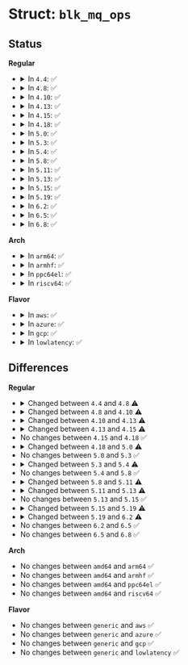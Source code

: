 # Struct: <code>blk_mq_ops</code>

## Status
<b>Regular</b>
<ul>
<li>
<details>
<summary>In <code>4.4</code>: ✅</summary>

```c
struct blk_mq_ops {
    queue_rq_fn *queue_rq;
    map_queue_fn *map_queue;
    timeout_fn *timeout;
    poll_fn *poll;
    softirq_done_fn *complete;
    init_hctx_fn *init_hctx;
    exit_hctx_fn *exit_hctx;
    init_request_fn *init_request;
    exit_request_fn *exit_request;
};
```
</details>
</li>
<li>
<details>
<summary>In <code>4.8</code>: ✅</summary>

```c
struct blk_mq_ops {
    queue_rq_fn *queue_rq;
    map_queue_fn *map_queue;
    timeout_fn *timeout;
    poll_fn *poll;
    softirq_done_fn *complete;
    init_hctx_fn *init_hctx;
    exit_hctx_fn *exit_hctx;
    init_request_fn *init_request;
    exit_request_fn *exit_request;
    reinit_request_fn *reinit_request;
};
```
</details>
</li>
<li>
<details>
<summary>In <code>4.10</code>: ✅</summary>

```c
struct blk_mq_ops {
    queue_rq_fn *queue_rq;
    timeout_fn *timeout;
    poll_fn *poll;
    softirq_done_fn *complete;
    init_hctx_fn *init_hctx;
    exit_hctx_fn *exit_hctx;
    init_request_fn *init_request;
    exit_request_fn *exit_request;
    reinit_request_fn *reinit_request;
    map_queues_fn *map_queues;
};
```
</details>
</li>
<li>
<details>
<summary>In <code>4.13</code>: ✅</summary>

```c
struct blk_mq_ops {
    queue_rq_fn *queue_rq;
    timeout_fn *timeout;
    poll_fn *poll;
    softirq_done_fn *complete;
    init_hctx_fn *init_hctx;
    exit_hctx_fn *exit_hctx;
    init_request_fn *init_request;
    exit_request_fn *exit_request;
    reinit_request_fn *reinit_request;
    void (*initialize_rq_fn)(struct request *);
    map_queues_fn *map_queues;
    void (*show_rq)(struct seq_file *, struct request *);
};
```
</details>
</li>
<li>
<details>
<summary>In <code>4.15</code>: ✅</summary>

```c
struct blk_mq_ops {
    queue_rq_fn *queue_rq;
    get_budget_fn *get_budget;
    put_budget_fn *put_budget;
    timeout_fn *timeout;
    poll_fn *poll;
    softirq_done_fn *complete;
    init_hctx_fn *init_hctx;
    exit_hctx_fn *exit_hctx;
    init_request_fn *init_request;
    exit_request_fn *exit_request;
    void (*initialize_rq_fn)(struct request *);
    map_queues_fn *map_queues;
    void (*show_rq)(struct seq_file *, struct request *);
};
```
</details>
</li>
<li>
<details>
<summary>In <code>4.18</code>: ✅</summary>

```c
struct blk_mq_ops {
    queue_rq_fn *queue_rq;
    get_budget_fn *get_budget;
    put_budget_fn *put_budget;
    timeout_fn *timeout;
    poll_fn *poll;
    softirq_done_fn *complete;
    init_hctx_fn *init_hctx;
    exit_hctx_fn *exit_hctx;
    init_request_fn *init_request;
    exit_request_fn *exit_request;
    void (*initialize_rq_fn)(struct request *);
    map_queues_fn *map_queues;
    void (*show_rq)(struct seq_file *, struct request *);
};
```
</details>
</li>
<li>
<details>
<summary>In <code>5.0</code>: ✅</summary>

```c
struct blk_mq_ops {
    queue_rq_fn *queue_rq;
    commit_rqs_fn *commit_rqs;
    get_budget_fn *get_budget;
    put_budget_fn *put_budget;
    timeout_fn *timeout;
    poll_fn *poll;
    complete_fn *complete;
    init_hctx_fn *init_hctx;
    exit_hctx_fn *exit_hctx;
    init_request_fn *init_request;
    exit_request_fn *exit_request;
    void (*initialize_rq_fn)(struct request *);
    busy_fn *busy;
    map_queues_fn *map_queues;
    void (*show_rq)(struct seq_file *, struct request *);
};
```
</details>
</li>
<li>
<details>
<summary>In <code>5.3</code>: ✅</summary>

```c
struct blk_mq_ops {
    queue_rq_fn *queue_rq;
    commit_rqs_fn *commit_rqs;
    get_budget_fn *get_budget;
    put_budget_fn *put_budget;
    timeout_fn *timeout;
    poll_fn *poll;
    complete_fn *complete;
    init_hctx_fn *init_hctx;
    exit_hctx_fn *exit_hctx;
    init_request_fn *init_request;
    exit_request_fn *exit_request;
    void (*initialize_rq_fn)(struct request *);
    busy_fn *busy;
    map_queues_fn *map_queues;
    void (*show_rq)(struct seq_file *, struct request *);
};
```
</details>
</li>
<li>
<details>
<summary>In <code>5.4</code>: ✅</summary>

```c
struct blk_mq_ops {
    queue_rq_fn *queue_rq;
    commit_rqs_fn *commit_rqs;
    get_budget_fn *get_budget;
    put_budget_fn *put_budget;
    timeout_fn *timeout;
    poll_fn *poll;
    complete_fn *complete;
    init_hctx_fn *init_hctx;
    exit_hctx_fn *exit_hctx;
    init_request_fn *init_request;
    exit_request_fn *exit_request;
    void (*initialize_rq_fn)(struct request *);
    cleanup_rq_fn *cleanup_rq;
    busy_fn *busy;
    map_queues_fn *map_queues;
    void (*show_rq)(struct seq_file *, struct request *);
};
```
</details>
</li>
<li>
<details>
<summary>In <code>5.8</code>: ✅</summary>

```c
struct blk_mq_ops {
    queue_rq_fn *queue_rq;
    commit_rqs_fn *commit_rqs;
    get_budget_fn *get_budget;
    put_budget_fn *put_budget;
    timeout_fn *timeout;
    poll_fn *poll;
    complete_fn *complete;
    init_hctx_fn *init_hctx;
    exit_hctx_fn *exit_hctx;
    init_request_fn *init_request;
    exit_request_fn *exit_request;
    void (*initialize_rq_fn)(struct request *);
    cleanup_rq_fn *cleanup_rq;
    busy_fn *busy;
    map_queues_fn *map_queues;
    void (*show_rq)(struct seq_file *, struct request *);
};
```
</details>
</li>
<li>
<details>
<summary>In <code>5.11</code>: ✅</summary>

```c
struct blk_mq_ops {
    blk_status_t (*queue_rq)(struct blk_mq_hw_ctx *, const struct blk_mq_queue_data *);
    void (*commit_rqs)(struct blk_mq_hw_ctx *);
    bool (*get_budget)(struct request_queue *);
    void (*put_budget)(struct request_queue *);
    enum blk_eh_timer_return (*timeout)(struct request *, bool);
    int (*poll)(struct blk_mq_hw_ctx *);
    void (*complete)(struct request *);
    int (*init_hctx)(struct blk_mq_hw_ctx *, void *, unsigned int);
    void (*exit_hctx)(struct blk_mq_hw_ctx *, unsigned int);
    int (*init_request)(struct blk_mq_tag_set *, struct request *, unsigned int, unsigned int);
    void (*exit_request)(struct blk_mq_tag_set *, struct request *, unsigned int);
    void (*initialize_rq_fn)(struct request *);
    void (*cleanup_rq)(struct request *);
    bool (*busy)(struct request_queue *);
    int (*map_queues)(struct blk_mq_tag_set *);
    void (*show_rq)(struct seq_file *, struct request *);
};
```
</details>
</li>
<li>
<details>
<summary>In <code>5.13</code>: ✅</summary>

```c
struct blk_mq_ops {
    blk_status_t (*queue_rq)(struct blk_mq_hw_ctx *, const struct blk_mq_queue_data *);
    void (*commit_rqs)(struct blk_mq_hw_ctx *);
    int (*get_budget)(struct request_queue *);
    void (*put_budget)(struct request_queue *, int);
    void (*set_rq_budget_token)(struct request *, int);
    int (*get_rq_budget_token)(struct request *);
    enum blk_eh_timer_return (*timeout)(struct request *, bool);
    int (*poll)(struct blk_mq_hw_ctx *);
    void (*complete)(struct request *);
    int (*init_hctx)(struct blk_mq_hw_ctx *, void *, unsigned int);
    void (*exit_hctx)(struct blk_mq_hw_ctx *, unsigned int);
    int (*init_request)(struct blk_mq_tag_set *, struct request *, unsigned int, unsigned int);
    void (*exit_request)(struct blk_mq_tag_set *, struct request *, unsigned int);
    void (*initialize_rq_fn)(struct request *);
    void (*cleanup_rq)(struct request *);
    bool (*busy)(struct request_queue *);
    int (*map_queues)(struct blk_mq_tag_set *);
    void (*show_rq)(struct seq_file *, struct request *);
};
```
</details>
</li>
<li>
<details>
<summary>In <code>5.15</code>: ✅</summary>

```c
struct blk_mq_ops {
    blk_status_t (*queue_rq)(struct blk_mq_hw_ctx *, const struct blk_mq_queue_data *);
    void (*commit_rqs)(struct blk_mq_hw_ctx *);
    int (*get_budget)(struct request_queue *);
    void (*put_budget)(struct request_queue *, int);
    void (*set_rq_budget_token)(struct request *, int);
    int (*get_rq_budget_token)(struct request *);
    enum blk_eh_timer_return (*timeout)(struct request *, bool);
    int (*poll)(struct blk_mq_hw_ctx *);
    void (*complete)(struct request *);
    int (*init_hctx)(struct blk_mq_hw_ctx *, void *, unsigned int);
    void (*exit_hctx)(struct blk_mq_hw_ctx *, unsigned int);
    int (*init_request)(struct blk_mq_tag_set *, struct request *, unsigned int, unsigned int);
    void (*exit_request)(struct blk_mq_tag_set *, struct request *, unsigned int);
    void (*initialize_rq_fn)(struct request *);
    void (*cleanup_rq)(struct request *);
    bool (*busy)(struct request_queue *);
    int (*map_queues)(struct blk_mq_tag_set *);
    void (*show_rq)(struct seq_file *, struct request *);
};
```
</details>
</li>
<li>
<details>
<summary>In <code>5.19</code>: ✅</summary>

```c
struct blk_mq_ops {
    blk_status_t (*queue_rq)(struct blk_mq_hw_ctx *, const struct blk_mq_queue_data *);
    void (*commit_rqs)(struct blk_mq_hw_ctx *);
    void (*queue_rqs)(struct request **);
    int (*get_budget)(struct request_queue *);
    void (*put_budget)(struct request_queue *, int);
    void (*set_rq_budget_token)(struct request *, int);
    int (*get_rq_budget_token)(struct request *);
    enum blk_eh_timer_return (*timeout)(struct request *, bool);
    int (*poll)(struct blk_mq_hw_ctx *, struct io_comp_batch *);
    void (*complete)(struct request *);
    int (*init_hctx)(struct blk_mq_hw_ctx *, void *, unsigned int);
    void (*exit_hctx)(struct blk_mq_hw_ctx *, unsigned int);
    int (*init_request)(struct blk_mq_tag_set *, struct request *, unsigned int, unsigned int);
    void (*exit_request)(struct blk_mq_tag_set *, struct request *, unsigned int);
    void (*cleanup_rq)(struct request *);
    bool (*busy)(struct request_queue *);
    int (*map_queues)(struct blk_mq_tag_set *);
    void (*show_rq)(struct seq_file *, struct request *);
};
```
</details>
</li>
<li>
<details>
<summary>In <code>6.2</code>: ✅</summary>

```c
struct blk_mq_ops {
    blk_status_t (*queue_rq)(struct blk_mq_hw_ctx *, const struct blk_mq_queue_data *);
    void (*commit_rqs)(struct blk_mq_hw_ctx *);
    void (*queue_rqs)(struct request **);
    int (*get_budget)(struct request_queue *);
    void (*put_budget)(struct request_queue *, int);
    void (*set_rq_budget_token)(struct request *, int);
    int (*get_rq_budget_token)(struct request *);
    enum blk_eh_timer_return (*timeout)(struct request *);
    int (*poll)(struct blk_mq_hw_ctx *, struct io_comp_batch *);
    void (*complete)(struct request *);
    int (*init_hctx)(struct blk_mq_hw_ctx *, void *, unsigned int);
    void (*exit_hctx)(struct blk_mq_hw_ctx *, unsigned int);
    int (*init_request)(struct blk_mq_tag_set *, struct request *, unsigned int, unsigned int);
    void (*exit_request)(struct blk_mq_tag_set *, struct request *, unsigned int);
    void (*cleanup_rq)(struct request *);
    bool (*busy)(struct request_queue *);
    void (*map_queues)(struct blk_mq_tag_set *);
    void (*show_rq)(struct seq_file *, struct request *);
};
```
</details>
</li>
<li>
<details>
<summary>In <code>6.5</code>: ✅</summary>

```c
struct blk_mq_ops {
    blk_status_t (*queue_rq)(struct blk_mq_hw_ctx *, const struct blk_mq_queue_data *);
    void (*commit_rqs)(struct blk_mq_hw_ctx *);
    void (*queue_rqs)(struct request **);
    int (*get_budget)(struct request_queue *);
    void (*put_budget)(struct request_queue *, int);
    void (*set_rq_budget_token)(struct request *, int);
    int (*get_rq_budget_token)(struct request *);
    enum blk_eh_timer_return (*timeout)(struct request *);
    int (*poll)(struct blk_mq_hw_ctx *, struct io_comp_batch *);
    void (*complete)(struct request *);
    int (*init_hctx)(struct blk_mq_hw_ctx *, void *, unsigned int);
    void (*exit_hctx)(struct blk_mq_hw_ctx *, unsigned int);
    int (*init_request)(struct blk_mq_tag_set *, struct request *, unsigned int, unsigned int);
    void (*exit_request)(struct blk_mq_tag_set *, struct request *, unsigned int);
    void (*cleanup_rq)(struct request *);
    bool (*busy)(struct request_queue *);
    void (*map_queues)(struct blk_mq_tag_set *);
    void (*show_rq)(struct seq_file *, struct request *);
};
```
</details>
</li>
<li>
<details>
<summary>In <code>6.8</code>: ✅</summary>

```c
struct blk_mq_ops {
    blk_status_t (*queue_rq)(struct blk_mq_hw_ctx *, const struct blk_mq_queue_data *);
    void (*commit_rqs)(struct blk_mq_hw_ctx *);
    void (*queue_rqs)(struct request **);
    int (*get_budget)(struct request_queue *);
    void (*put_budget)(struct request_queue *, int);
    void (*set_rq_budget_token)(struct request *, int);
    int (*get_rq_budget_token)(struct request *);
    enum blk_eh_timer_return (*timeout)(struct request *);
    int (*poll)(struct blk_mq_hw_ctx *, struct io_comp_batch *);
    void (*complete)(struct request *);
    int (*init_hctx)(struct blk_mq_hw_ctx *, void *, unsigned int);
    void (*exit_hctx)(struct blk_mq_hw_ctx *, unsigned int);
    int (*init_request)(struct blk_mq_tag_set *, struct request *, unsigned int, unsigned int);
    void (*exit_request)(struct blk_mq_tag_set *, struct request *, unsigned int);
    void (*cleanup_rq)(struct request *);
    bool (*busy)(struct request_queue *);
    void (*map_queues)(struct blk_mq_tag_set *);
    void (*show_rq)(struct seq_file *, struct request *);
};
```
</details>
</li>
</ul>
<b>Arch</b>
<ul>
<li>
<details>
<summary>In <code>arm64</code>: ✅</summary>

```c
struct blk_mq_ops {
    queue_rq_fn *queue_rq;
    commit_rqs_fn *commit_rqs;
    get_budget_fn *get_budget;
    put_budget_fn *put_budget;
    timeout_fn *timeout;
    poll_fn *poll;
    complete_fn *complete;
    init_hctx_fn *init_hctx;
    exit_hctx_fn *exit_hctx;
    init_request_fn *init_request;
    exit_request_fn *exit_request;
    void (*initialize_rq_fn)(struct request *);
    cleanup_rq_fn *cleanup_rq;
    busy_fn *busy;
    map_queues_fn *map_queues;
    void (*show_rq)(struct seq_file *, struct request *);
};
```
</details>
</li>
<li>
<details>
<summary>In <code>armhf</code>: ✅</summary>

```c
struct blk_mq_ops {
    queue_rq_fn *queue_rq;
    commit_rqs_fn *commit_rqs;
    get_budget_fn *get_budget;
    put_budget_fn *put_budget;
    timeout_fn *timeout;
    poll_fn *poll;
    complete_fn *complete;
    init_hctx_fn *init_hctx;
    exit_hctx_fn *exit_hctx;
    init_request_fn *init_request;
    exit_request_fn *exit_request;
    void (*initialize_rq_fn)(struct request *);
    cleanup_rq_fn *cleanup_rq;
    busy_fn *busy;
    map_queues_fn *map_queues;
    void (*show_rq)(struct seq_file *, struct request *);
};
```
</details>
</li>
<li>
<details>
<summary>In <code>ppc64el</code>: ✅</summary>

```c
struct blk_mq_ops {
    queue_rq_fn *queue_rq;
    commit_rqs_fn *commit_rqs;
    get_budget_fn *get_budget;
    put_budget_fn *put_budget;
    timeout_fn *timeout;
    poll_fn *poll;
    complete_fn *complete;
    init_hctx_fn *init_hctx;
    exit_hctx_fn *exit_hctx;
    init_request_fn *init_request;
    exit_request_fn *exit_request;
    void (*initialize_rq_fn)(struct request *);
    cleanup_rq_fn *cleanup_rq;
    busy_fn *busy;
    map_queues_fn *map_queues;
    void (*show_rq)(struct seq_file *, struct request *);
};
```
</details>
</li>
<li>
<details>
<summary>In <code>riscv64</code>: ✅</summary>

```c
struct blk_mq_ops {
    queue_rq_fn *queue_rq;
    commit_rqs_fn *commit_rqs;
    get_budget_fn *get_budget;
    put_budget_fn *put_budget;
    timeout_fn *timeout;
    poll_fn *poll;
    complete_fn *complete;
    init_hctx_fn *init_hctx;
    exit_hctx_fn *exit_hctx;
    init_request_fn *init_request;
    exit_request_fn *exit_request;
    void (*initialize_rq_fn)(struct request *);
    cleanup_rq_fn *cleanup_rq;
    busy_fn *busy;
    map_queues_fn *map_queues;
    void (*show_rq)(struct seq_file *, struct request *);
};
```
</details>
</li>
</ul>
<b>Flavor</b>
<ul>
<li>
<details>
<summary>In <code>aws</code>: ✅</summary>

```c
struct blk_mq_ops {
    queue_rq_fn *queue_rq;
    commit_rqs_fn *commit_rqs;
    get_budget_fn *get_budget;
    put_budget_fn *put_budget;
    timeout_fn *timeout;
    poll_fn *poll;
    complete_fn *complete;
    init_hctx_fn *init_hctx;
    exit_hctx_fn *exit_hctx;
    init_request_fn *init_request;
    exit_request_fn *exit_request;
    void (*initialize_rq_fn)(struct request *);
    cleanup_rq_fn *cleanup_rq;
    busy_fn *busy;
    map_queues_fn *map_queues;
    void (*show_rq)(struct seq_file *, struct request *);
};
```
</details>
</li>
<li>
<details>
<summary>In <code>azure</code>: ✅</summary>

```c
struct blk_mq_ops {
    queue_rq_fn *queue_rq;
    commit_rqs_fn *commit_rqs;
    get_budget_fn *get_budget;
    put_budget_fn *put_budget;
    timeout_fn *timeout;
    poll_fn *poll;
    complete_fn *complete;
    init_hctx_fn *init_hctx;
    exit_hctx_fn *exit_hctx;
    init_request_fn *init_request;
    exit_request_fn *exit_request;
    void (*initialize_rq_fn)(struct request *);
    cleanup_rq_fn *cleanup_rq;
    busy_fn *busy;
    map_queues_fn *map_queues;
    void (*show_rq)(struct seq_file *, struct request *);
};
```
</details>
</li>
<li>
<details>
<summary>In <code>gcp</code>: ✅</summary>

```c
struct blk_mq_ops {
    queue_rq_fn *queue_rq;
    commit_rqs_fn *commit_rqs;
    get_budget_fn *get_budget;
    put_budget_fn *put_budget;
    timeout_fn *timeout;
    poll_fn *poll;
    complete_fn *complete;
    init_hctx_fn *init_hctx;
    exit_hctx_fn *exit_hctx;
    init_request_fn *init_request;
    exit_request_fn *exit_request;
    void (*initialize_rq_fn)(struct request *);
    cleanup_rq_fn *cleanup_rq;
    busy_fn *busy;
    map_queues_fn *map_queues;
    void (*show_rq)(struct seq_file *, struct request *);
};
```
</details>
</li>
<li>
<details>
<summary>In <code>lowlatency</code>: ✅</summary>

```c
struct blk_mq_ops {
    queue_rq_fn *queue_rq;
    commit_rqs_fn *commit_rqs;
    get_budget_fn *get_budget;
    put_budget_fn *put_budget;
    timeout_fn *timeout;
    poll_fn *poll;
    complete_fn *complete;
    init_hctx_fn *init_hctx;
    exit_hctx_fn *exit_hctx;
    init_request_fn *init_request;
    exit_request_fn *exit_request;
    void (*initialize_rq_fn)(struct request *);
    cleanup_rq_fn *cleanup_rq;
    busy_fn *busy;
    map_queues_fn *map_queues;
    void (*show_rq)(struct seq_file *, struct request *);
};
```
</details>
</li>
</ul>

## Differences
<b>Regular</b>
<ul>
<li>
<details>
<summary>Changed between <code>4.4</code> and <code>4.8</code> ⚠️</summary>
<ul>
<li>
<b>Field added. </b>
<code>reinit_request_fn *reinit_request</code>
</li>
</ul>
</details>
</li>
<li>
<details>
<summary>Changed between <code>4.8</code> and <code>4.10</code> ⚠️</summary>
<ul>
<li>
<b>Field added. </b>
<code>map_queues_fn *map_queues</code>
</li>
<li>
<b>Field removed. </b>
<code>map_queue_fn *map_queue</code>
</li>
</ul>
</details>
</li>
<li>
<details>
<summary>Changed between <code>4.10</code> and <code>4.13</code> ⚠️</summary>
<ul>
<li>
<b>Field added. </b>
<code>void (*initialize_rq_fn)(struct request *)</code>
</li>
<li>
<b>Field added. </b>
<code>void (*show_rq)(struct seq_file *, struct request *)</code>
</li>
</ul>
</details>
</li>
<li>
<details>
<summary>Changed between <code>4.13</code> and <code>4.15</code> ⚠️</summary>
<ul>
<li>
<b>Field added. </b>
<code>get_budget_fn *get_budget</code>
</li>
<li>
<b>Field added. </b>
<code>put_budget_fn *put_budget</code>
</li>
<li>
<b>Field removed. </b>
<code>reinit_request_fn *reinit_request</code>
</li>
</ul>
</details>
</li>
<li>
No changes between <code>4.15</code> and <code>4.18</code> ✅
</li>
<li>
<details>
<summary>Changed between <code>4.18</code> and <code>5.0</code> ⚠️</summary>
<ul>
<li>
<b>Field added. </b>
<code>commit_rqs_fn *commit_rqs</code>
</li>
<li>
<b>Field added. </b>
<code>busy_fn *busy</code>
</li>
<li>
<b>Field type changed. </b>
<code>softirq_done_fn *complete</code> ➡️ <code>complete_fn *complete</code>
</li>
</ul>
</details>
</li>
<li>
No changes between <code>5.0</code> and <code>5.3</code> ✅
</li>
<li>
<details>
<summary>Changed between <code>5.3</code> and <code>5.4</code> ⚠️</summary>
<ul>
<li>
<b>Field added. </b>
<code>cleanup_rq_fn *cleanup_rq</code>
</li>
</ul>
</details>
</li>
<li>
No changes between <code>5.4</code> and <code>5.8</code> ✅
</li>
<li>
<details>
<summary>Changed between <code>5.8</code> and <code>5.11</code> ⚠️</summary>
<ul>
<li>
<b>Field type changed. </b>
<code>queue_rq_fn *queue_rq</code> ➡️ <code>blk_status_t (*queue_rq)(struct blk_mq_hw_ctx *, const struct blk_mq_queue_data *)</code>
</li>
<li>
<b>Field type changed. </b>
<code>commit_rqs_fn *commit_rqs</code> ➡️ <code>void (*commit_rqs)(struct blk_mq_hw_ctx *)</code>
</li>
<li>
<b>Field type changed. </b>
<code>get_budget_fn *get_budget</code> ➡️ <code>bool (*get_budget)(struct request_queue *)</code>
</li>
<li>
<b>Field type changed. </b>
<code>put_budget_fn *put_budget</code> ➡️ <code>void (*put_budget)(struct request_queue *)</code>
</li>
<li>
<b>Field type changed. </b>
<code>timeout_fn *timeout</code> ➡️ <code>enum blk_eh_timer_return (*timeout)(struct request *, bool)</code>
</li>
<li>
<b>Field type changed. </b>
<code>poll_fn *poll</code> ➡️ <code>int (*poll)(struct blk_mq_hw_ctx *)</code>
</li>
<li>
<b>Field type changed. </b>
<code>complete_fn *complete</code> ➡️ <code>void (*complete)(struct request *)</code>
</li>
<li>
<b>Field type changed. </b>
<code>init_hctx_fn *init_hctx</code> ➡️ <code>int (*init_hctx)(struct blk_mq_hw_ctx *, void *, unsigned int)</code>
</li>
<li>
<b>Field type changed. </b>
<code>exit_hctx_fn *exit_hctx</code> ➡️ <code>void (*exit_hctx)(struct blk_mq_hw_ctx *, unsigned int)</code>
</li>
<li>
<b>Field type changed. </b>
<code>init_request_fn *init_request</code> ➡️ <code>int (*init_request)(struct blk_mq_tag_set *, struct request *, unsigned int, unsigned int)</code>
</li>
<li>
<b>Field type changed. </b>
<code>exit_request_fn *exit_request</code> ➡️ <code>void (*exit_request)(struct blk_mq_tag_set *, struct request *, unsigned int)</code>
</li>
<li>
<b>Field type changed. </b>
<code>cleanup_rq_fn *cleanup_rq</code> ➡️ <code>void (*cleanup_rq)(struct request *)</code>
</li>
<li>
<b>Field type changed. </b>
<code>busy_fn *busy</code> ➡️ <code>bool (*busy)(struct request_queue *)</code>
</li>
<li>
<b>Field type changed. </b>
<code>map_queues_fn *map_queues</code> ➡️ <code>int (*map_queues)(struct blk_mq_tag_set *)</code>
</li>
</ul>
</details>
</li>
<li>
<details>
<summary>Changed between <code>5.11</code> and <code>5.13</code> ⚠️</summary>
<ul>
<li>
<b>Field added. </b>
<code>void (*set_rq_budget_token)(struct request *, int)</code>
</li>
<li>
<b>Field added. </b>
<code>int (*get_rq_budget_token)(struct request *)</code>
</li>
<li>
<b>Field type changed. </b>
<code>bool (*get_budget)(struct request_queue *)</code> ➡️ <code>int (*get_budget)(struct request_queue *)</code>
</li>
<li>
<b>Field type changed. </b>
<code>void (*put_budget)(struct request_queue *)</code> ➡️ <code>void (*put_budget)(struct request_queue *, int)</code>
</li>
</ul>
</details>
</li>
<li>
No changes between <code>5.13</code> and <code>5.15</code> ✅
</li>
<li>
<details>
<summary>Changed between <code>5.15</code> and <code>5.19</code> ⚠️</summary>
<ul>
<li>
<b>Field added. </b>
<code>void (*queue_rqs)(struct request **)</code>
</li>
<li>
<b>Field removed. </b>
<code>void (*initialize_rq_fn)(struct request *)</code>
</li>
<li>
<b>Field type changed. </b>
<code>int (*poll)(struct blk_mq_hw_ctx *)</code> ➡️ <code>int (*poll)(struct blk_mq_hw_ctx *, struct io_comp_batch *)</code>
</li>
</ul>
</details>
</li>
<li>
<details>
<summary>Changed between <code>5.19</code> and <code>6.2</code> ⚠️</summary>
<ul>
<li>
<b>Field type changed. </b>
<code>enum blk_eh_timer_return (*timeout)(struct request *, bool)</code> ➡️ <code>enum blk_eh_timer_return (*timeout)(struct request *)</code>
</li>
<li>
<b>Field type changed. </b>
<code>int (*map_queues)(struct blk_mq_tag_set *)</code> ➡️ <code>void (*map_queues)(struct blk_mq_tag_set *)</code>
</li>
</ul>
</details>
</li>
<li>
No changes between <code>6.2</code> and <code>6.5</code> ✅
</li>
<li>
No changes between <code>6.5</code> and <code>6.8</code> ✅
</li>
</ul>
<b>Arch</b>
<ul>
<li>
No changes between <code>amd64</code> and <code>arm64</code> ✅
</li>
<li>
No changes between <code>amd64</code> and <code>armhf</code> ✅
</li>
<li>
No changes between <code>amd64</code> and <code>ppc64el</code> ✅
</li>
<li>
No changes between <code>amd64</code> and <code>riscv64</code> ✅
</li>
</ul>
<b>Flavor</b>
<ul>
<li>
No changes between <code>generic</code> and <code>aws</code> ✅
</li>
<li>
No changes between <code>generic</code> and <code>azure</code> ✅
</li>
<li>
No changes between <code>generic</code> and <code>gcp</code> ✅
</li>
<li>
No changes between <code>generic</code> and <code>lowlatency</code> ✅
</li>
</ul>
